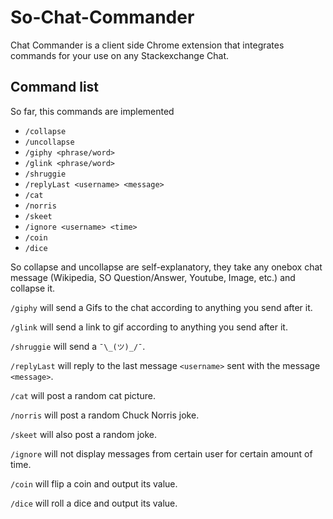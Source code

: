 # So-Chat-Commander
Chat Commander is a client side Chrome extension that integrates commands for your use on any Stackexchange Chat.  

## Command list
So far, this commands are implemented

- `/collapse`
- `/uncollapse`
- `/giphy <phrase/word>`
- `/glink <phrase/word>`
- `/shruggie`
- `/replyLast <username> <message>` 
- `/cat`
- `/norris`
- `/skeet`
- `/ignore <username> <time>`
- `/coin`
- `/dice`

So collapse and uncollapse are self-explanatory, they take any onebox chat message (Wikipedia, SO Question/Answer,  Youtube, Image, etc.) and collapse it.

`/giphy` will send a Gifs to the chat according to anything you send after it.

`/glink` will send a link to gif according to anything you send after it.

`/shruggie` will send a `¯\_(ツ)_/¯`.

`/replyLast` will reply to the last message `<username>` sent with the message `<message>`.

`/cat` will post a random cat picture.

`/norris` will post a random Chuck Norris joke.

`/skeet` will also post a random joke.

`/ignore` will not display messages from certain user for certain amount of time.

`/coin` will flip a coin and output its value.

`/dice` will roll a dice and output its value.
